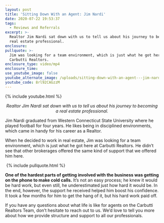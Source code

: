 ```yaml
---
layout: post
title: 'Sitting Down With an Agent: Jim Nardi'
date: 2020-07-22 19:53:37
tags:
  - Reviews and Referrals
excerpt: >-
  Realtor Jim Nardi sat down with us to tell us about his journey to becoming a
  real estate professional.
enclosure:
pullquote: >-
  Jim was looking for a team environment, which is just what he got here at
  Carbutti Realtors.
enclosure_type: video/mp4
enclosure_time:
use_youtube_image: false
youtube_alternate_image: /uploads/sitting-down-with-an-agent---jim-nardi-yt.jpg
youtube_code: 8rl92CAGzzM
---
```


{% include youtube.html %}

<p style="text-align:center;"><em>Realtor Jim Nardi sat down with us to tell us about his journey to becoming a real estate professional.</em></p>

Jim Nardi graduated from Western Connecticut State University where he played football for four years. He likes being in disciplined environments, which came in handy for his career as a Realtor.

When he decided to work in real estate, Jim was looking for a team environment, which is just what he got here at Carbutti Realtors. He didn’t see that other brokerages offered the same kind of support that we offered him here.

&nbsp;{% include pullquote.html %}

**One of the hardest parts of getting involved with the business was getting on the phone to make cold calls.** It’s not an easy process; he knew it would be hard work, but even still, he underestimated just how hard it would be. In the end, however, the support he received helped him boost his confidence. It took a few months for him to get the hang of it, but his hard work paid off.

If you have any questions about what life is like for agents on the Carbutti Realtors Team, don’t hesitate to reach out to us. We’d love to tell you more about how we provide structure and support to all our professionals.

&nbsp;